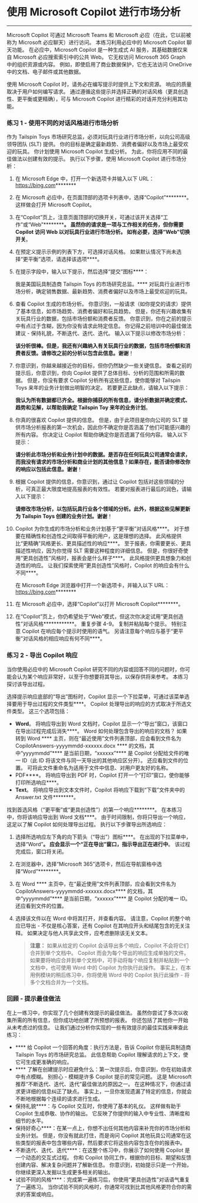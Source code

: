 # 使用 Microsoft Copilot 进行市场分析
---
Microsoft Copilot 可通过 Microsoft Teams 和 Microsoft 必应（在此，它以前被称为 Microsoft 必应聊天）进行访问。 本练习利用必应中的 Microsoft Copilot 聊天功能。 在必应中，Microsoft Copilot 是一种生成式 AI 服务，其基础数据仅来自 Microsoft 必应搜索索引中的公共 Web。 它无权访问 Microsoft 365 Graph 中的组织资源或内容。 例如，即使启用了商业数据保护，它也无法访问 OneDrive 中的文档、电子邮件或其他数据。

使用 Microsoft Copilot 时，请务必在编写提示时提供上下文和资源。 响应的质量取决于用户如何编写请求。 通过遵循这些提示并选择正确的对话风格（更具创造性、更平衡或更精确），可与 Microsoft Copilot 进行精彩的对话并充分利用其功能。

### 练习 1 - 使用不同的对话风格进行市场分析

作为 Tailspin Toys 市场研究总监，必须对玩具行业进行市场分析，以向公司高级领导团队 (SLT) 提供。 你的目标是确定最新趋势、消费者偏好以及市场上最受欢迎的玩具。 你计划使用 Microsoft Copilot 生成分析。 为此，你将应用不同的最佳做法以创建有效的提示。 执行以下步骤，使用 Microsoft Copilot 进行市场分析：

1.  在 Microsoft Edge 中，打开一个新选项卡并输入以下 URL：https://bing.com********
2.  在 Microsoft 必应中，在页面顶部的选项卡列表中，选择“Copilot”********。 这样做会打开 Microsoft Copilot。
3.  在“Copilot”页上，注意页面顶部的切换开关，可通过该开关选择“工作”或“Web”************。 虽然你的请求是一项与工作相关的任务，但你需要 Copilot 访问 Web 以对玩具行业进行市场分析。 如有必要，选择“Web”切换开关****。
4.  在预定义提示示例的列表下方，可选择对话风格。 如果默认情况下尚未选择“更平衡”选项，请选择该选项****。
5.  在提示字段中，输入以下提示，然后选择“提交”图标****：
    
    我是美国玩具制造商 Tailspin Toys 的市场研究总监。**** 对玩具行业进行市场分析，确定销售数据、最新趋势、消费者偏好以及市场上最受欢迎的玩具。
6.  查看 Copilot 生成的市场分析。 你意识到，一般请求（如你提交的请求）提供了基本信息，如市场趋势、消费者偏好和玩具趋势。 但是，你还有兴趣收集有关玩具行业的数据，包括市场份额和消费者反馈。 你意识到，你在之前的提示中有点过于含糊，因为你没有请求此特定信息。 你记得之前培训中的最佳做法建议 - 保持礼貌，不断迭代、迭代、迭代。 输入以下提示以修改市场分析：
    
    **该分析很棒。但是，我还有兴趣纳入有关玩具行业的数据，包括市场份额和消费者反馈。请修改之前的分析以包含此信息。谢谢**！
7.  你意识到，你越来越接近你的目标，但你仍然缺少一些关键信息。 查看之前的提示后，你意识到，你向 Copilot 提供了总体目标、分析的范围和所需的数据。 但是，你没有要求 Copilot 分析所有这些信息，使你能够对 Tailspin Toys 来年的业务计划做出明智的决定。 若要更正此缺点，请输入以下提示：
    
    **我认为所有数据都已齐全。根据你捕获的所有信息，请分析数据并确定模式、趋势和见解，以帮助我确定 Tailspin Toy 来年的业务计划**。
8.  你真的很喜欢 Copilot 提供的信息。 但是，由于此项目是你向公司的 SLT 提供市场分析报表的第一次机会，因此你不确定你是否涵盖了他们可能感兴趣的所有内容。 你决定让 Copilot 帮助你确定你是否遗漏了任何内容。 输入以下提示：
    
    **请分析此市场分析和业务计划中的数据。是否存在任何玩具公司通常会请求，而我没有请求的市场分析和商业计划的其他信息？如果存在，能否请你修改你的响应以包括此信息。谢谢**！
9.  根据 Copilot 提供的信息，你意识到，通过让 Copilot 包括对这些领域的分析，可真正最大限度地提高报表的有效性。 若要对报表进行最后的润色，请输入以下提示：
    
    **请修改市场分析，以包括玩具行业各个领域的分析。此外，根据这些见解更新为 Tailspin Toys 创建的业务计划。谢谢**！
10. Copilot 为你生成的市场分析和业务计划基于“更平衡”对话风格****。 对于想要在精确性和创造性之间取得平衡的用户，这是理想的选择。 此风格提供比“更精确”风格更长、更具描述性的响应****。 至于报表，你需要更长、更具描述性响应，因为你觉得 SLT 需要这种程度的详细信息。 但是，你很好奇使用“更具创造性”风格时，报表会是什么样子****。 此风格提供更具想象力和创造性的响应。 让我们探索使用“更具创造性”风格时，Copilot 的响应会有什么不同****。
    
    在 Microsoft Edge 浏览器中打开一个新选项卡，并输入以下 URL：https://bing.com********
11. 在 Microsoft 必应中，选择“Copilot”以打开 Microsoft Copilot********。
12. 在“Copilot”页上，你仍希望处于“Web”模式，但这次你决定试用“更具创造性”对话风格************。 重复步骤 4-9。 复制并粘贴每个提示。 特别注意 Copilot 在响应每个提示时使用的语气。 另请注意每个响应与基于“更平衡”对话风格的相应响应有何不同****。

### 练习 2 - 导出 Copilot 响应

当你使用必应中的 Microsoft Copilot 研究不同的内容或回答不同的问题时，你可能会认为某个响应非常好，以至于你想要将其导出，以保存供将来参考。 本练习探讨该导出过程。

选择提示响应底部的“导出”图标时，Copilot 显示一个下拉菜单，可通过该菜单选择要用于导出过程的文件类型****。 Copilot 处理导出的响应的方式取决于所选文件类型。 这三个选项包括：

 -  **Word**。 将响应导出到 Word 文档时，Copilot 显示一个“导出”窗口，该窗口在导出过程完成后消失****。 Word 如何处理包含导出的响应的文档？ 如果转到 Word **** 主页，则在“最近使用”文件列表顶部，应会看到文件名为 CopilotAnswers-yyyymmdd-xxxxxx.docx **** 的文档，其中“yyyymmdd”**** 是当前日期，“xxxxxx”**** 是 Copilot 分配给文件的唯一 ID（此 ID 将该文件与同一天导出的其他响应区分开）。 还应看到文件的位置。 可将此文件重命名为适用于文件中信息、对用户更友好的名称。
 -  PDF****。 将响应导出到 PDF 时，Copilot 打开一个“打印”窗口，使你能够打印所选响应****。
 -  **Text**。 将响应导出到文本文件时，Copilot 将响应下载到“下载”文件夹中的 Answer.txt 文件********。

找到首选风格（“更平衡”或“更具创造性”）的第一个响应********。 在本练习中，你将该响应导出到 Word 文档****。 由于时间限制，你将只导出一个响应，这足以了解 Copilot 如何处理导出过程。 执行以下步骤导出所选响应：

1.  选择所选响应左下角的向下箭头（“导出”）图标****。 在出现的下拉菜单中，选择“Word”****。 应会显示一个“正在导出”窗口，指示导出正在进行中****。 该过程完成后，窗口将关闭。
2.  在浏览器中，选择“Microsoft 365”选项卡，然后在导航窗格中选择“Word”********。
3.  在 Word **** 主页中，在“最近使用”文件列表顶部，应会看到文件名为 CopilotAnswers-yyyymmdd-xxxxxx.docx**** 的文档，其中“yyyymmdd”**** 是当前日期，“xxxxxx”**** 是 Copilot 分配的唯一 ID。 还应看到文件的位置。<br>
4.  选择该文件以在 Word 中将其打开，并查看内容。 请注意，Copilot 的整个响应已导出 - 不仅是核心答案，还有 Copilot 在其响应开头和结尾包含的无关注释。 如果决定与他人共享此文件，应考虑删除该无关文本。

    > **注意：** 如果从给定的 Copilot 会话导出多个响应，Copilot 不会将它们合并到单个文档中。 Copilot 而会为每个导出的响应生成单独的文件。 如果要将响应合并到单个文档中，可手动将每个响应复制并粘贴到一个文档中，也可使用 Word 中的 Copilot 为你执行此操作。 事实上，在本用例模块的稍后练习中，你将使用 Word 中的 Copilot 执行此操作 - 将多个文档合并为一个文档。

### 回顾 - 提示最佳做法<br>

在上一练习中，你实现了几个创建有效提示的最佳做法。 虽然你尝试了多次以收集所需的所有信息，但你成功地创建了所预想的报表。 你还包括了其他你一开始从未考虑过的信息。 让我们通过分析你实现的一些有效提示的最佳实践来审查此练习：

 -  **** 给 Copilot 一个回答的角度：执行方法是，告诉 Copilot 你是玩具制造商 Tailspin Toys 的市场研究总监。 此信息帮助 Copilot 理解请求的上下文，使它可生成更准确的响应。
 -  **** 了解在创建提示时应避免什么：第一次提示后，你意识到，你在初始请求中有点模糊。 别担心 - 模糊是许多 Copilot 提示的常见问题。 这是 Microsoft 推荐“不断迭代、迭代、迭代”最佳做法的原因之一。 在这种情况下，你通过请求更详细的信息纠正了缺点。 事实上，一旦你发现遗漏了特定的信息，你就会不断地根据每个连续的请求进行生成。
 -  保持礼貌****：与 Copilot 交互时，你使用了基本的礼仪。 这样做有助于 Copilot 生成恭敬、协作的输出。 它反映了你提供的输入中专业性、清晰度和细节的水平。
 -  保持好奇心****：在某一点上，你想不出任何其他内容来补充你的市场分析和业务计划。 但是，你没有就此打住，而是询问 Copilot 其他玩具公司通常在这些类型的报表中包含哪些内容，然后要求它将这些内容包含在你的报表中。
 -  不断迭代、迭代、迭代****：在这整个练习中，你展示了如何使用 Copilot 是一个动态的交互式过程。 你和 Copilot 协同工作，根据你的目标、期望和反馈创建内容、解决复杂问题并了解新信息。 你意识到，初始提示只是一个开始，你继续更深入发掘以生成更多相关的输出。
 -  试验不同的风格****：完成第一遍练习后，你使用“更具创造性”对话语气重复了一遍练习。 当你试验不同的风格时，你通常可找到比其他风格更符合你的需求的答案或响应。
